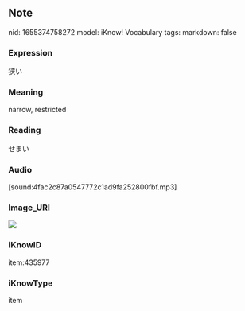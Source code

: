 ## Note
nid: 1655374758272
model: iKnow! Vocabulary
tags: 
markdown: false

### Expression
狭い

### Meaning
narrow, restricted

### Reading
せまい

### Audio
[sound:4fac2c87a0547772c1ad9fa252800fbf.mp3]

### Image_URI
<img src="1e293b927738e1b8783512d93f5d716e.jpg">

### iKnowID
item:435977

### iKnowType
item
